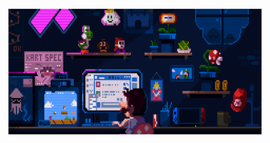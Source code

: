 <a href="https://github.com/Piyush-Deshmukh"><img src="./readmehead.gif" align="left" height="250" width="550" ></a>
